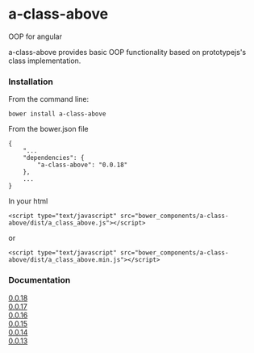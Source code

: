 # a-class-above

OOP for angular

a-class-above provides basic OOP functionality based on prototypejs's class implementation.

### Installation

From the command line:
    
    bower install a-class-above

From the bower.json file
    
    {
	    "...
	    "dependencies": {
	        "a-class-above": "0.0.18"
	    },
		...
	}
	
In your html

    <script type="text/javascript" src="bower_components/a-class-above/dist/a_class_above.js"></script>
or

    <script type="text/javascript" src="bower_components/a-class-above/dist/a_class_above.min.js"></script>

### Documentation

[0.0.18](http://www.pedago.com/a-class-above/docs/0.0.18)  
[0.0.17](http://www.pedago.com/a-class-above/docs/0.0.17)  
[0.0.16](http://www.pedago.com/a-class-above/docs/0.0.16)  
[0.0.15](http://www.pedago.com/a-class-above/docs/0.0.15)  
[0.0.14](http://www.pedago.com/a-class-above/docs/0.0.14)  
[0.0.13](http://www.pedago.com/a-class-above/docs/0.0.13)  
